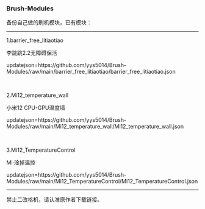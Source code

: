 ### Brush-Modules
备份自己做的刷机模块，已有模块：
<hr />

<p>1.barrier_free_litiaotiao</p>
<p>李跳跳2.2无障碍保活</p>
<p>updatejson=https://github.com/yys5014/Brush-Modules/raw/main/barrier_free_litiaotiao/barrier_free_litiaotiao.json</p>

<br />

<p>2.Mi12_temperature_wall</p>
<p>小米12 CPU-GPU温度墙</p>
<p>updatejson=https://github.com/yys5014/Brush-Modules/raw/main/Mi12_temperature_wall/Mi12_temperature_wall.json</p>

<br />

<p>3.Mi12_TemperatureControl</p>
<p>Mi·淦掉温控</p>
<p>updatejson=https://github.com/yys5014/Brush-Modules/raw/main/Mi12_TemperatureControl/Mi12_TemperatureControl.json</p>

<hr />

<p>禁止二改格机，请认准原作者下载链接。</p>
